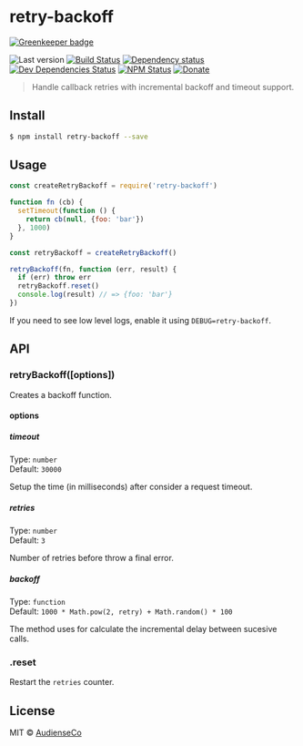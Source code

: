 # retry-backoff

[![Greenkeeper badge](https://badges.greenkeeper.io/AudienseCo/retry-backoff.svg)](https://greenkeeper.io/)

![Last version](https://img.shields.io/github/tag/AudienseCo/retry-backoff.svg?style=flat-square)
[![Build Status](https://img.shields.io/travis/AudienseCo/retry-backoff/master.svg?style=flat-square)](https://travis-ci.org/AudienseCo/retry-backoff)
[![Dependency status](https://img.shields.io/david/AudienseCo/retry-backoff.svg?style=flat-square)](https://david-dm.org/AudienseCo/retry-backoff)
[![Dev Dependencies Status](https://img.shields.io/david/dev/AudienseCo/retry-backoff.svg?style=flat-square)](https://david-dm.org/AudienseCo/retry-backoff#info=devDependencies)
[![NPM Status](https://img.shields.io/npm/dm/retry-backoff.svg?style=flat-square)](https://www.npmjs.org/package/retry-backoff)
[![Donate](https://img.shields.io/badge/donate-paypal-blue.svg?style=flat-square)](https://paypal.me/AudienseCo)

> Handle callback retries with incremental backoff and timeout support.

## Install

```bash
$ npm install retry-backoff --save
```

## Usage

```js
const createRetryBackoff = require('retry-backoff')

function fn (cb) {
  setTimeout(function () {
    return cb(null, {foo: 'bar'})
  }, 1000)
}

const retryBackoff = createRetryBackoff()

retryBackoff(fn, function (err, result) {
  if (err) throw err
  retryBackoff.reset()
  console.log(result) // => {foo: 'bar'}
})
```

If you need to see low level logs, enable it using `DEBUG=retry-backoff`.

## API

### retryBackoff([options])

Creates a backoff function.

#### options

##### timeout

Type: `number`</br>
Default: `30000`

Setup the time (in milliseconds) after consider a request timeout.

##### retries

Type: `number`</br>
Default: `3`

Number of retries before throw a final error.

##### backoff

Type: `function`</br>
Default: `1000 * Math.pow(2, retry) + Math.random() * 100`

The method uses for calculate the incremental delay between sucesive calls.

### .reset

Restart the `retries` counter.

## License

MIT © [AudienseCo](https://audiense.com/)
